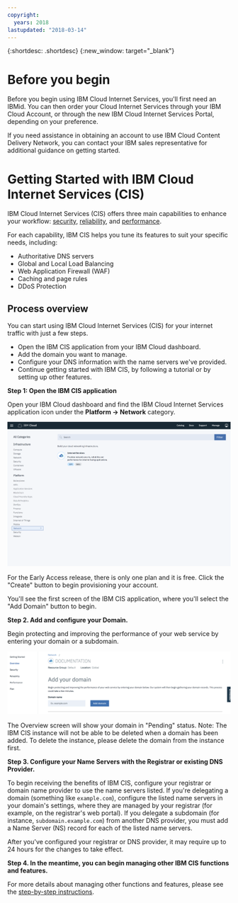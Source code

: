 ```yaml
---
copyright:
  years: 2018
lastupdated: "2018-03-14"
---
```


{:shortdesc: .shortdesc}
{:new_window: target="_blank"}

# Before you begin
Before you begin using IBM Cloud Internet Services, you'll first need an IBMid. You can then order your Cloud Internet Services through your IBM Cloud Account, or through the new IBM Cloud Internet Services Portal, depending on your preference.

If you need assistance in obtaining an account to use IBM Cloud Content Delivery Network, you can contact your IBM sales representative for additional guidance on getting started.

# Getting Started with IBM Cloud Internet Services (CIS)

IBM Cloud Internet Services (CIS) offers three main capabilities to enhance your workflow: [security](/docs/infrastructure/cis/managing-for-security.html), [reliability](/docs/infrastructure/cis/managing-for-reliability.html), and [performance](/docs/infrastructure/cis/managing-for-performance.html).

For each capability, IBM CIS helps you tune its features to suit your specific needs, including:

 * Authoritative DNS servers
 * Global and Local Load Balancing
 * Web Application Firewall (WAF)
 * Caching and page rules
 * DDoS Protection

## Process overview

You can start using IBM Cloud Internet Services (CIS) for your internet traffic with just a few steps.

 * Open the IBM CIS application from your IBM Cloud dashboard.
 * Add the domain you want to manage.
 * Configure your DNS information with the name servers we've provided.
 * Continue getting started with IBM CIS, by following a tutorial or by setting up other features.

**Step 1: Open the IBM CIS application**

Open your IBM Cloud dashboard and find the IBM Cloud Internet Services application icon under the **Platform -> Network** category.

![Catalog](images/catalog-cis-tile.png)

For the Early Access release, there is only one plan and it is free. Click the "Create" button to begin provisioning your account.

You'll see the first screen of the IBM CIS application, where you'll select the "Add Domain" button to begin.

**Step 2. Add and configure your Domain.**

Begin protecting and improving the performance of your web service by entering your domain or a subdomain.

![Getting Started](images/overview-add-domain.png)

The Overview screen will show your domain in "Pending" status.
Note: The IBM CIS instance will not be able to be deleted when a domain has been added. To delete the instance, please delete the domain from the instance first.

**Step 3. Configure your Name Servers with the Registrar or existing DNS Provider.**

To begin receiving the benefits of IBM CIS, configure your registrar or domain name provider to use the name servers listed. If you're delegating a domain (something like `example.com`), configure the listed name servers in your domain's settings, where they are managed by your registrar (for example, on the registrar's web portal). If you delegate a subdomain (for instance, `subdomain.example.com`) from another DNS provider, you must add a Name Server (NS) record for each of the listed name servers.

After you've configured your registrar or DNS provider, it may require up to 24 hours for the changes to take effect.

**Step 4. In the meantime, you can begin managing other IBM CIS functions and features.**

For more details about managing other functions and features, please see the [step-by-step instructions](/docs/infrastructure/cis/how-to.html).
